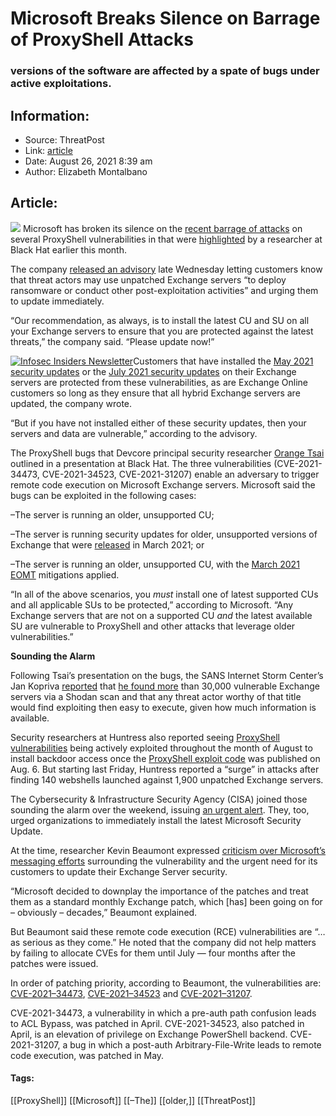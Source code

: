 # Microsoft Breaks Silence on Barrage of ProxyShell Attacks
### versions of the software are affected by a spate of bugs under active exploitations.

## Information:
+ Source: ThreatPost
+ Link: [article](https://kasperskycontenthub.com/threatpost-global/?p=168943)
+ Date: August 26, 2021  8:39 am
+ Author: Elizabeth Montalbano


## Article:
![](https://media.threatpost.com/wp-content/uploads/sites/103/2021/08/26083932/exchange-server-microsoft.jpg)
Microsoft has broken its silence on the [recent barrage of attacks](https://threatpost.com/proxyshell-attacks-unpatched-exchange-servers/168879/) on several ProxyShell vulnerabilities in that were [highlighted](https://threatpost.com/exchange-servers-attack-proxyshell/168661/) by a researcher at Black Hat earlier this month.


The company [released an advisory](https://techcommunity.microsoft.com/t5/exchange-team-blog/proxyshell-vulnerabilities-and-your-exchange-server/ba-p/2684705) late Wednesday letting customers know that threat actors may use unpatched Exchange servers “to deploy ransomware or conduct other post-exploitation activities” and urging them to update immediately.


“Our recommendation, as always, is to install the latest CU and SU on all your Exchange servers to ensure that you are protected against the latest threats,” the company said. “Please update now!”  

[![Infosec Insiders Newsletter](https://media.threatpost.com/wp-content/uploads/sites/103/2021/07/10165815/infosec_insiders_in_article_promo.png)](https://threatpost.com/infosec-insider-subscription-page/?utm_source=ART&utm_medium=ART&utm_campaign=InfosecInsiders_Newsletter_Promo/)Customers that have installed the [May 2021 security updates](https://techcommunity.microsoft.com/t5/exchange-team-blog/released-may-2021-exchange-server-security-updates/ba-p/2335209) or the [July 2021 security updates](https://techcommunity.microsoft.com/t5/exchange-team-blog/released-july-2021-exchange-server-security-updates/ba-p/2523421) on their Exchange servers are protected from these vulnerabilities, as are Exchange Online customers so long as they ensure that all hybrid Exchange servers are updated, the company wrote.


“But if you have not installed either of these security updates, then your servers and data are vulnerable,” according to the advisory.


The ProxyShell bugs that Devcore principal security researcher [Orange Tsai](https://twitter.com/orange_8361) outlined in a presentation at Black Hat. The three vulnerabilities (CVE-2021-34473, CVE-2021-34523, CVE-2021-31207) enable an adversary to trigger remote code execution on Microsoft Exchange servers. Microsoft said the bugs can be exploited in the following cases:


–The server is running an older, unsupported CU;


–The server is running security updates for older, unsupported versions of Exchange that were [released](https://techcommunity.microsoft.com/t5/exchange-team-blog/march-2021-exchange-server-security-updates-for-older-cumulative/ba-p/2192020) in March 2021; or


–The server is running an older, unsupported CU, with the [March 2021 EOMT](https://msrc-blog.microsoft.com/2021/03/15/one-click-microsoft-exchange-on-premises-mitigation-tool-march-2021/) mitigations applied.


“In all of the above scenarios, you *must* install one of latest supported CUs and all applicable SUs to be protected,” according to Microsoft. “Any Exchange servers that are not on a supported CU *and* the latest available SU are vulnerable to ProxyShell and other attacks that leverage older vulnerabilities.”


**Sounding the Alarm**


Following Tsai’s presentation on the bugs, the SANS Internet Storm Center’s Jan Kopriva [reported](https://isc.sans.edu/forums/diary/ProxyShell+how+many+Exchange+servers+are+affected+and+where+are+they/27732/) that [he found more](https://threatpost.com/exchange-servers-attack-proxyshell/168661/) than 30,000 vulnerable Exchange servers via a Shodan scan and that any threat actor worthy of that title would find exploiting then easy to execute, given how much information is available.


Security researchers at Huntress also reported seeing [ProxyShell vulnerabilities](https://www.huntress.com/blog/rapid-response-microsoft-exchange-servers-still-vulnerable-to-proxyshell-exploit) being actively exploited throughout the month of August to install backdoor access once the [ProxyShell exploit code](https://peterjson.medium.com/reproducing-the-proxyshell-pwn2own-exploit-49743a4ea9a1) was published on Aug. 6. But starting last Friday, Huntress reported a “surge” in attacks after finding 140 webshells launched against 1,900 unpatched Exchange servers.


The Cybersecurity & Infrastructure Security Agency (CISA) joined those sounding the alarm over the weekend, issuing [an urgent alert](https://us-cert.cisa.gov/ncas/current-activity/2021/08/21/urgent-protect-against-active-exploitation-proxyshell). They, too, urged organizations to immediately install the latest Microsoft Security Update.


At the time, researcher Kevin Beaumont expressed [criticism over Microsoft’s messaging efforts](https://doublepulsar.com/multiple-threat-actors-including-a-ransomware-gang-exploiting-exchange-proxyshell-vulnerabilities-c457b1655e9c) surrounding the vulnerability and the urgent need for its customers to update their Exchange Server security.


“Microsoft decided to downplay the importance of the patches and treat them as a standard monthly Exchange patch, which [has] been going on for – obviously – decades,” Beaumont explained.


But Beaumont said these remote code execution (RCE) vulnerabilities are “…as serious as they come.” He noted that the company did not help matters by failing to allocate CVEs for them until July — four months after the patches were issued.


In order of patching priority, according to Beaumont, the vulnerabilities are: [CVE-2021–34473](https://msrc.microsoft.com/update-guide/vulnerability/CVE-2021-34473), [CVE-2021–34523](https://msrc.microsoft.com/update-guide/vulnerability/CVE-2021-34523) and [CVE-2021–31207](https://msrc.microsoft.com/update-guide/en-US/vulnerability/CVE-2021-31207).


CVE-2021-34473, a vulnerability in which a pre-auth path confusion leads to ACL Bypass, was patched in April. CVE-2021-34523, also patched in April, is an elevation of privilege on Exchange PowerShell backend. CVE-2021-31207, a bug in which a post-auth Arbitrary-File-Write leads to remote code execution, was patched in May.




#### Tags:
[[ProxyShell]] [[Microsoft]] [[–The]] [[older,]] [[ThreatPost]]
